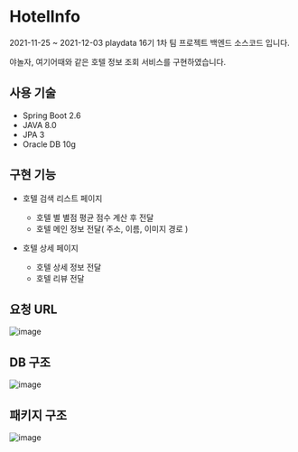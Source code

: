 # HotelInfo
2021-11-25 ~ 2021-12-03
playdata 16기 1차 팀 프로젝트 백엔드 소스코드 입니다.

야놀자, 여기어때와 같은 호텔 정보 조회 서비스를 구현하였습니다.

## 사용 기술
- Spring Boot 2.6
- JAVA 8.0
- JPA 3
- Oracle DB 10g

## 구현 기능

- 호텔 검색 리스트 페이지
  - 호텔 별 별점 평균 점수 계산 후 전달
  - 호텔 메인 정보 전달( 주소, 이름, 이미지 경로 )

- 호텔 상세 페이지
  - 호텔 상세 정보 전달
  - 호텔 리뷰 전달

## 요청 URL
![image](https://user-images.githubusercontent.com/78013523/147844755-511ae645-9723-41ee-b9ef-8831aeab82dc.png)

## DB 구조
![image](https://user-images.githubusercontent.com/78013523/147844771-2f42b1c0-2b64-45c3-800a-2fd28f333168.png)

## 패키지 구조
![image](https://user-images.githubusercontent.com/78013523/147844776-ffe0f3d5-decb-4ff4-aea9-a38441650d96.png)
